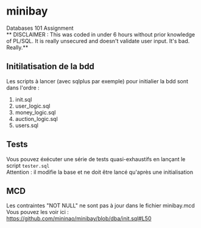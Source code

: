 # minibay
Databases 101 Assignment  
** DISCLAIMER : This was coded in under 6 hours without prior knowledge of PL/SQL. It is really unsecured and doesn't validate user input. It's bad. Really.**

## Initilatisation de la bdd
Les scripts à lancer (avec sqlplus par exemple) pour initialier la bdd sont dans l'ordre :

1. init.sql
2. user_logic.sql
3. money_logic.sql
4. auction_logic.sql
5. users.sql

## Tests

Vous pouvez éxécuter une série de tests quasi-exhaustifs en lançant le script `tester.sql`  
Attention : il modifie la base et ne doit être lancé qu'après une initialisation

## MCD
Les contraintes "NOT NULL" ne sont pas à jour dans le fichier minibay.mcd  
Vous pouvez les voir ici : https://github.com/mininao/minibay/blob/dba/init.sql#L50
